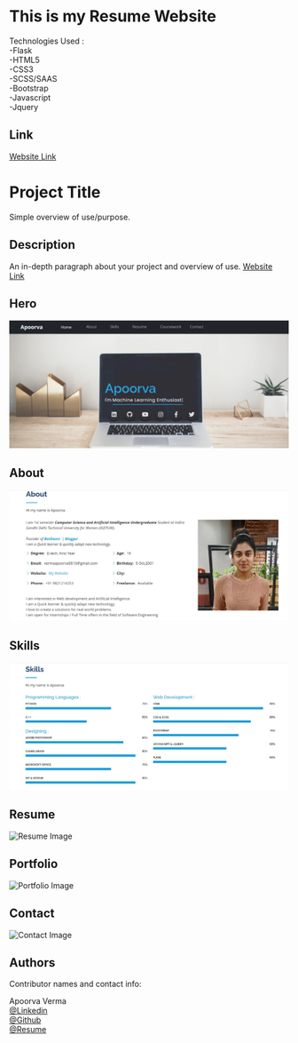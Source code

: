 
# This is my Resume Website<br>
Technologies Used :<br>
-Flask<br>
-HTML5<br>
-CSS3<br>
-SCSS/SAAS<br>
-Bootstrap<br>
-Javascript<br>
-Jquery<br>
 

## Link
[Website Link](https://my-main-portfolio-website.herokuapp.com/)

# Project Title

Simple overview of use/purpose.

## Description

An in-depth paragraph about your project and overview of use.
[Website Link](URL)



## Hero
![Hero Image](static/img/readme_pic1.jpg?raw=true "Title")
<br>
## About
![About Image](static/img/readme_pic2.jpg?raw=true "Title")
<br>
## Skills
![Skills Image](static/img/readme_pic3.jpg?raw=true "Title")
<br>
## Resume
![Resume Image](static/img/readme_pic4.jpg?raw=true "Title")
<br>
## Portfolio
![Portfolio Image](static/img/readme_pic5.jpg?raw=true "Title")
<br>
## Contact
![Contact Image](static/img/readme_pic6.jpg?raw=true "Title")





## Authors

Contributor names and contact info:

Apoorva Verma<br>
[@Linkedin](https://www.linkedin.com/in/apoorva-verma-aa045a202/)
<br>
[@Github](https://github.com/apoorva-01)
<br>
[@Resume](https://my-main-portfolio-website.herokuapp.com/)
